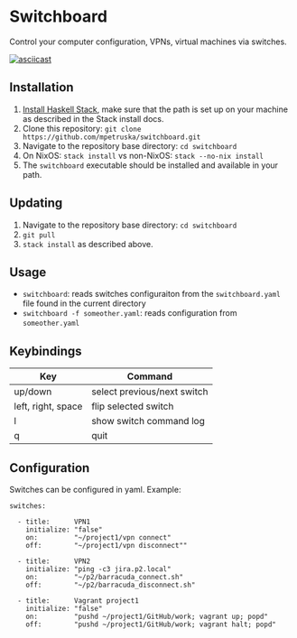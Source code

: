 # Switchboard

Control your computer configuration, VPNs, virtual machines via
switches.

[![asciicast](https://asciinema.org/a/2nBBQSXcgaoXQOjakUmeqNCrg.png)](https://asciinema.org/a/2nBBQSXcgaoXQOjakUmeqNCrg)

## Installation

1. [Install Haskell Stack](https://docs.haskellstack.org/en/stable/install_and_upgrade/),
   make sure that the path is set up on your machine as described in the Stack install docs.
2. Clone this repository: `git clone https://github.com/mpetruska/switchboard.git`
3. Navigate to the repository base directory: `cd switchboard`
4. On NixOS: `stack install` vs non-NixOS: `stack --no-nix install`
5. The `switchboard` executable should be installed and available in your path.

## Updating

1. Navigate to the repository base directory: `cd switchboard`
2. `git pull`
3. `stack install` as described above.

## Usage

- `switchboard`: reads switches configuraiton from the `switchboard.yaml` file found
                 in the current directory
- `switchboard -f someother.yaml`: reads configuration from `someother.yaml`

## Keybindings

| Key                 | Command                      |
|---------------------|------------------------------|
| up/down             | select previous/next switch  |
| left, right, space  | flip selected switch         |
| l                   | show switch command log      |
| q                   | quit                         |

## Configuration

Switches can be configured in yaml. Example:

    switches:
    
      - title:      VPN1
        initialize: "false"
        on:         "~/project1/vpn connect"
        off:        "~/project1/vpn disconnect""
    
      - title:      VPN2
        initialize: "ping -c3 jira.p2.local"
        on:         "~/p2/barracuda_connect.sh"
        off:        "~/p2/barracuda_disconnect.sh"
    
      - title:      Vagrant project1
        initialize: "false"
        on:         "pushd ~/project1/GitHub/work; vagrant up; popd"
        off:        "pushd ~/project1/GitHub/work; vagrant halt; popd"


